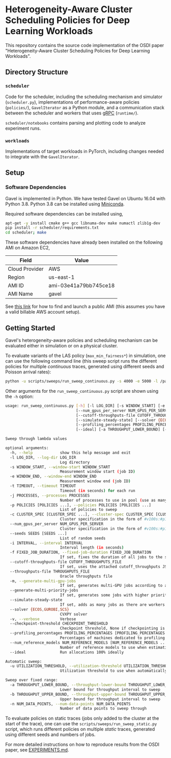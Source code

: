 # Heterogeneity-Aware Cluster Scheduling Policies for Deep Learning Workloads

This repository contains the source code implementation of the OSDI paper
"Heterogeneity-Aware Cluster Scheduling Policies for Deep Learning Workloads".

## Directory Structure

### `scheduler`
Code for the scheduler, including the scheduling mechanism and simulator
(`scheduler.py`), implementations of performance-aware policies (`policies/`),
`GavelIterator` as a Python module, and a communication stack between the scheduler
and workers that uses [gRPC](https://grpc.io/) (`runtime/`).

`scheduler/notebooks` contains parsing and plotting code to analyze experiment
runs.

### `workloads`
Implementations of target workloads in PyTorch, including changes needed to
integrate with the `GavelIterator`.


## Setup

### Software Dependencies

Gavel is implemented in Python. We have tested Gavel on Ubuntu 16.04 with Python 3.8.
Python 3.8 can be installed using [Miniconda](https://docs.conda.io/en/latest/miniconda.html).

Required software dependencies can be installed using,

```bash
apt-get -y install cmake g++ gcc libnuma-dev make numactl zlib1g-dev
pip install -r scheduler/requirements.txt
cd scheduler; make
```

These software dependencies have already been installed on the following
AMI on Amazon EC2,

| Field  | Value |
| -------------  | ------------- |
| Cloud Provider | AWS |
| Region         | us-east-1  |
| AMI ID         | ami-03e41a79bb745ce18  |
| AMI Name       | gavel |

See [this link](https://docs.aws.amazon.com/AWSEC2/latest/UserGuide/finding-an-ami.html)
for how to find and launch a public AMI (this assumes you have a valid billable AWS account setup).

## Getting Started

Gavel's heterogeneity-aware policies and scheduling mechanism can be evaluated
either in simulation or on a physical cluster.

To evaluate variants of the LAS policy (`max_min_fairness*`) in
simulation, one can use the following command line (this sweep script runs
the different policies for multiple _continuous_ traces, generated using
different seeds and Poisson arrival rates):

```bash
python -u scripts/sweeps/run_sweep_continuous.py -s 4000 -e 5000 -l /path/to/log/directory -j 6 -p max_min_fairness max_min_fairness_perf --seeds 0 1 2 -c 36:36:36 -a 0.0 -b 1.0 -n 5
```

Other arguments for the `run_sweep_continuous.py` script are
shown using the `-h` option:

```bash
usage: run_sweep_continuous.py [-h] [-l LOG_DIR] [-s WINDOW_START] [-e WINDOW_END] [-t TIMEOUT] [-j PROCESSES] [-p POLICIES [POLICIES ...]] [-c CLUSTER_SPEC [CLUSTER_SPEC ...]]
                               [--num_gpus_per_server NUM_GPUS_PER_SERVER] [--seeds SEEDS [SEEDS ...]] [-i INTERVAL] [-f FIXED_JOB_DURATION]
                               [--cutoff-throughputs-file CUTOFF_THROUGHPUTS_FILE] [--throughputs-file THROUGHPUTS_FILE] [-m] [--generate-multi-priority-jobs]
                               [--simulate-steady-state] [--solver {ECOS,GUROBI,SCS}] [-v] [--checkpoint-threshold CHECKPOINT_THRESHOLD]
                               [--profiling_percentages PROFILING_PERCENTAGES [PROFILING_PERCENTAGES ...]] [--num_reference_models NUM_REFERENCE_MODELS [NUM_REFERENCE_MODELS ...]]
                               [--ideal] [-a THROUGHPUT_LOWER_BOUND] [-b THROUGHPUT_UPPER_BOUND] [-n NUM_DATA_POINTS] [-u UTILIZATION_THRESHOLD]

Sweep through lambda values

optional arguments:
  -h, --help            show this help message and exit
  -l LOG_DIR, --log-dir LOG_DIR
                        Log directory
  -s WINDOW_START, --window-start WINDOW_START
                        Measurement window start (job ID)
  -e WINDOW_END, --window-end WINDOW_END
                        Measurement window end (job ID)
  -t TIMEOUT, --timeout TIMEOUT
                        Timeout (in seconds) for each run
  -j PROCESSES, --processes PROCESSES
                        Number of processes to use in pool (use as many as available if not specified)
  -p POLICIES [POLICIES ...], --policies POLICIES [POLICIES ...]
                        List of policies to sweep
  -c CLUSTER_SPEC [CLUSTER_SPEC ...], --cluster-spec CLUSTER_SPEC [CLUSTER_SPEC ...]
                        Cluster specification in the form of #v100s:#p100s:#k80s
  --num_gpus_per_server NUM_GPUS_PER_SERVER
                        Cluster specification in the form of #v100s:#p100s:#k80s
  --seeds SEEDS [SEEDS ...]
                        List of random seeds
  -i INTERVAL, --interval INTERVAL
                        Interval length (in seconds)
  -f FIXED_JOB_DURATION, --fixed-job-duration FIXED_JOB_DURATION
                        If set, fixes the duration of all jobs to the specified value (in seconds)
  --cutoff-throughputs-file CUTOFF_THROUGHPUTS_FILE
                        If set, uses the attached cutoff_throughputs JSON file in sweep to limit args run
  --throughputs-file THROUGHPUTS_FILE
                        Oracle throughputs file
  -m, --generate-multi-gpu-jobs
                        If set, generates multi-GPU jobs according to a pre-defined distribution
  --generate-multi-priority-jobs
                        If set, generates some jobs with higher priority
  --simulate-steady-state
                        If set, adds as many jobs as there are workers before beginning the simulation.
  --solver {ECOS,GUROBI,SCS}
                        CVXPY solver
  -v, --verbose         Verbose
  --checkpoint-threshold CHECKPOINT_THRESHOLD
                        Checkpoint threshold, None if checkpointing is disabled. Checkpoint is created after this job ID is added.
  --profiling_percentages PROFILING_PERCENTAGES [PROFILING_PERCENTAGES ...]
                        Percentages of machines dedicated to profiling co-located job pairs
  --num_reference_models NUM_REFERENCE_MODELS [NUM_REFERENCE_MODELS ...]
                        Number of reference models to use when estimating throughputs
  --ideal               Run allocations 100% ideally

Automatic sweep:
  -u UTILIZATION_THRESHOLD, --utilization-threshold UTILIZATION_THRESHOLD
                        Utilization threshold to use when automatically sweeping lambdas

Sweep over fixed range:
  -a THROUGHPUT_LOWER_BOUND, --throughput-lower-bound THROUGHPUT_LOWER_BOUND
                        Lower bound for throughput interval to sweep
  -b THROUGHPUT_UPPER_BOUND, --throughput-upper-bound THROUGHPUT_UPPER_BOUND
                        Upper bound for throughput interval to sweep
  -n NUM_DATA_POINTS, --num-data-points NUM_DATA_POINTS
                        Number of data points to sweep through
```

To evaluate policies on static traces (jobs only added to the cluster at the start
of the trace), one can use the `scripts/sweeps/run_sweep_static.py` script, which
runs different policies on multiple _static_ traces, generated using different
seeds and numbers of jobs.

For more detailed instructions on how to reproduce results from the OSDI paper,
see [EXPERIMENTS.md](EXPERIMENTS.md).
